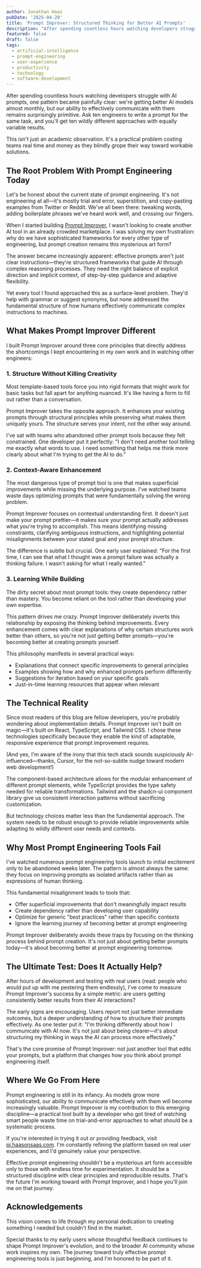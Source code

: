 ```yaml
---
author: Jonathan Haas
pubDate: '2025-04-20'
title: 'Prompt Improver: Structured Thinking for Better AI Prompts'
description: "After spending countless hours watching developers struggle with AI prompts, one pattern became painfully clear: we're getting better AI models almost monthly..."
featured: false
draft: false
tags:
  - artificial-intelligence
  - prompt-engineering
  - user-experience
  - productivity
  - technology
  - software-development
---
```


After spending countless hours watching developers struggle with AI prompts, one pattern became painfully clear: we're getting better AI models almost monthly, but our ability to effectively communicate with them remains surprisingly primitive. Ask ten engineers to write a prompt for the same task, and you'll get ten wildly different approaches with equally variable results.

This isn't just an academic observation. It's a practical problem costing teams real time and money as they blindly grope their way toward workable solutions.

## The Root Problem With Prompt Engineering Today

Let's be honest about the current state of prompt engineering. It's not engineering at all—it's mostly trial and error, superstition, and copy-pasting examples from Twitter or Reddit. We've all been there: tweaking words, adding boilerplate phrases we've heard work well, and crossing our fingers.

When I started building [Prompt Improver](https://pi.haasonsaas.com), I wasn't looking to create another AI tool in an already crowded marketplace. I was solving my own frustration: why do we have sophisticated frameworks for every other type of engineering, but prompt creation remains this mysterious art form?

The answer became increasingly apparent: effective prompts aren't just clear instructions—they're structured frameworks that guide AI through complex reasoning processes. They need the right balance of explicit direction and implicit context, of step-by-step guidance and adaptive flexibility.

Yet every tool I found approached this as a surface-level problem. They'd help with grammar or suggest synonyms, but none addressed the fundamental structure of how humans effectively communicate complex instructions to machines.

## What Makes Prompt Improver Different

I built Prompt Improver around three core principles that directly address the shortcomings I kept encountering in my own work and in watching other engineers:

### 1. Structure Without Killing Creativity

Most template-based tools force you into rigid formats that might work for basic tasks but fall apart for anything nuanced. It's like having a form to fill out rather than a conversation.

Prompt Improver takes the opposite approach. It enhances your existing prompts through structural principles while preserving what makes them uniquely yours. The structure serves your intent, not the other way around.

I've sat with teams who abandoned other prompt tools because they felt constrained. One developer put it perfectly: "I don't need another tool telling me exactly what words to use. I need something that helps me think more clearly about what I'm trying to get the AI to do."

### 2. Context-Aware Enhancement

The most dangerous type of prompt tool is one that makes superficial improvements while missing the underlying purpose. I've watched teams waste days optimizing prompts that were fundamentally solving the wrong problem.

Prompt Improver focuses on contextual understanding first. It doesn't just make your prompt prettier—it makes sure your prompt actually addresses what you're trying to accomplish. This means identifying missing constraints, clarifying ambiguous instructions, and highlighting potential misalignments between your stated goal and your prompt structure.

The difference is subtle but crucial. One early user explained: "For the first time, I can see that what I thought was a prompt failure was actually a thinking failure. I wasn't asking for what I really wanted."

### 3. Learning While Building

The dirty secret about most prompt tools: they create dependency rather than mastery. You become reliant on the tool rather than developing your own expertise.

This pattern drives me crazy. Prompt Improver deliberately inverts this relationship by exposing the thinking behind improvements. Every enhancement comes with clear explanations of why certain structures work better than others, so you're not just getting better prompts—you're becoming better at creating prompts yourself.

This philosophy manifests in several practical ways:

- Explanations that connect specific improvements to general principles
- Examples showing how and why enhanced prompts perform differently
- Suggestions for iteration based on your specific goals
- Just-in-time learning resources that appear when relevant

## The Technical Reality

Since most readers of this blog are fellow developers, you're probably wondering about implementation details. Prompt Improver isn't built on magic—it's built on React, TypeScript, and Tailwind CSS. I chose these technologies specifically because they enable the kind of adaptable, responsive experience that prompt improvement requires.

(And yes, I'm aware of the irony that this tech stack sounds suspiciously AI-influenced—thanks, Cursor, for the not-so-subtle nudge toward modern web development!)

The component-based architecture allows for the modular enhancement of different prompt elements, while TypeScript provides the type safety needed for reliable transformations. Tailwind and the shadcn-ui component library give us consistent interaction patterns without sacrificing customization.

But technology choices matter less than the fundamental approach. The system needs to be robust enough to provide reliable improvements while adapting to wildly different user needs and contexts.

## Why Most Prompt Engineering Tools Fail

I've watched numerous prompt engineering tools launch to initial excitement only to be abandoned weeks later. The pattern is almost always the same: they focus on improving prompts as isolated artifacts rather than as expressions of human thinking.

This fundamental misalignment leads to tools that:

- Offer superficial improvements that don't meaningfully impact results
- Create dependency rather than developing user capability
- Optimize for generic "best practices" rather than specific contexts
- Ignore the learning journey of becoming better at prompt engineering

Prompt Improver deliberately avoids these traps by focusing on the thinking process behind prompt creation. It's not just about getting better prompts today—it's about becoming better at prompt engineering tomorrow.

## The Ultimate Test: Does It Actually Help?

After hours of development and testing with real users (read: people who would put up with me pestering them endlessly), I've come to measure Prompt Improver's success by a simple metric: are users getting consistently better results from their AI interactions?

The early signs are encouraging. Users report not just better immediate outcomes, but a deeper understanding of how to structure their prompts effectively. As one tester put it: "I'm thinking differently about how I communicate with AI now. It's not just about being clearer—it's about structuring my thinking in ways the AI can process more effectively."

That's the core promise of Prompt Improver: not just another tool that edits your prompts, but a platform that changes how you think about prompt engineering itself.

## Where We Go From Here

Prompt engineering is still in its infancy. As models grow more sophisticated, our ability to communicate effectively with them will become increasingly valuable. Prompt Improver is my contribution to this emerging discipline—a practical tool built by a developer who got tired of watching smart people waste time on trial-and-error approaches to what should be a systematic process.

If you're interested in trying it out or providing feedback, visit [pi.haasonsaas.com](https://pi.haasonsaas.com). I'm constantly refining the platform based on real user experiences, and I'd genuinely value your perspective.

Effective prompt engineering shouldn't be a mysterious art form accessible only to those with endless time for experimentation. It should be a structured discipline with clear principles and reproducible results. That's the future I'm working toward with Prompt Improver, and I hope you'll join me on that journey.

## Acknowledgements

This vision comes to life through my personal dedication to creating something I needed but couldn't find in the market.

Special thanks to my early users whose thoughtful feedback continues to shape Prompt Improver's evolution, and to the broader AI community whose work inspires my own. The journey toward truly effective prompt engineering tools is just beginning, and I'm honored to be part of it.
